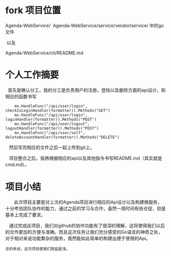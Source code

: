 
# fork 项目位置
Agenda-WebService/
  Agenda-WebService/service/vendor/service/ 中的go文件
  
  以及
  
  Agenda-WebService/cli/README.md


# 个人工作摘要
   
   首先是确认分工，我的分工是负责用户的注册，登陆以及删除方面的api设计，和相应的函数书写
   
```
	mx.HandleFunc("/api/user/login", checkIsLoginHandler(formatter)).Methods("GET")
	mx.HandleFunc("/api/user/login", loginHandler(formatter)).Methods("POST")
	mx.HandleFunc("/api/user/logout", logoutHandler(formatter)).Methods("POST")
	mx.HandleFunc("/api/user/self", deleteAccountHandler(formatter)).Methods("DELETE")
```
    然后写完相应的文件之后一起上传到git上。
    
    项目整合之后，我再根据相应的api以及其他指令书写README.md（其实就是cmd.md）。
    	
# 项目小结
	
    
    此次项目主要是对上次的Agenda项目进行相应的Api设计以及构建微服务，十分考验团队协作的能力，通过之前的学习与合作，虽然一周时间有些仓促，但是基本上完成了要求。
    
    通过完成此项目，我们对github的协作功能有了很深的理解，这将使得我们以后的合作更加的方便与准确。而且这次任务让我们充分感受的Go语言的神奇之处，对于相对来说功能繁杂的服务，竟然能如此简单的构建出便于使用的Api。 
    
    总的来说，这次项目使我们获益匪浅。
